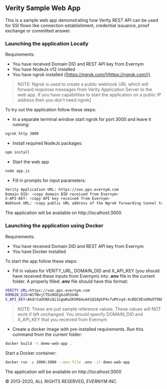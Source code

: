 ## Verity Sample Web App

This is a sample web app demonstrating how Verity REST API can be used for SSI flows like connection establishment, credential issuance, proof exchange or committed answer.

### Launching the application Locally

Requirements:
- You have received Domain DID and REST API key from Evernym
- You have NodeJs v12 installed
- You have ngrok installed ([https://ngrok.com/](https://ngrok.com/)).
> NOTE: Ngrok is used to create a public webhook URL which will forward response messages from Verity Application Server to the web app. If you have capabilities to start the application on a public IP address then you don't need ngrok]

To try out the application follow these steps:

- In a separate terminal window start ngrok for port 3000 and leave it running:
```sh
ngrok http 3000
```
- Install required NodeJs packages:
```sh
npm install
```
- Start the web app
```sh
node app.js
```

- Fill in prompts for input parameters:
```sh
Verity Application URL: https://vas.pps.evernym.com
Domain DID: <copy domain DID received from Evernym>
X-API-KEY: <copy API key received from Evernym>
Webhook URL: <copy public URL address of the Ngrok forwarding tunnel to your local port 3000>
```

The application will be available on http://localhost:3000

### Launching the application using Docker

Requirements:
- You have received Domain DID and REST API key from Evernym
- You have Docker installed

To start the app follow these steps:
- Fill in values for VERITY_URL, DOMAIN_DID and X_API_KEY (you should have received these inputs from Evernym) into **.env** file in the current folder. A properly filled **.env** file should have this format:
```sh
VERITY_URL=https://vas.pps.evernym.com
DOMAIN_DID=W1TWvjCTGzHGEgbzdh5U4b
X_API_KEY=AkdrCwUhNXiQi3zgwKw2KhR6muAX1Q18phP4cfuMtvq4:4cBQC9EsbMa9T96KA4noZwLJQuVcd6KBwaqFhRqZQKFWT45VEm3jbPCm8S6bqhwh3UKEKAPkHeLz9Gb1d1YE1dW
```
> NOTE: These are just sample reference values. These values will NOT work if left unchanged. You should specify DOMAIN_DID and X_API_KEY that you received from Evernym
- Create a docker image with pre-installed requirements. Run this command from the current folder:
```sh
docker build -t demo-web-app .
```
Start a Docker container:
```sh
docker run -p 3000:3000 --env-file .env -it demo-web-app
```

The application will be available on http://localhost:3000

© 2013-2020, ALL RIGHTS RESERVED, EVERNYM INC.